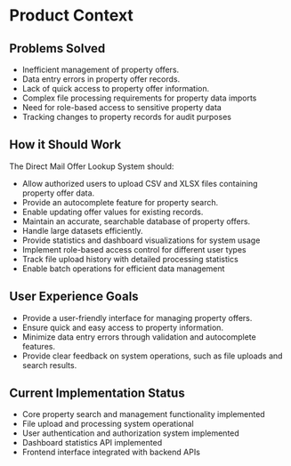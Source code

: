 # Product Context

## Problems Solved

- Inefficient management of property offers.
- Data entry errors in property offer records.
- Lack of quick access to property offer information.
- Complex file processing requirements for property data imports
- Need for role-based access to sensitive property data
- Tracking changes to property records for audit purposes

## How it Should Work

The Direct Mail Offer Lookup System should:

- Allow authorized users to upload CSV and XLSX files containing property offer data.
- Provide an autocomplete feature for property search.
- Enable updating offer values for existing records.
- Maintain an accurate, searchable database of property offers.
- Handle large datasets efficiently.
- Provide statistics and dashboard visualizations for system usage
- Implement role-based access control for different user types
- Track file upload history with detailed processing statistics
- Enable batch operations for efficient data management

## User Experience Goals

- Provide a user-friendly interface for managing property offers.
- Ensure quick and easy access to property information.
- Minimize data entry errors through validation and autocomplete features.
- Provide clear feedback on system operations, such as file uploads and search results.

## Current Implementation Status

- Core property search and management functionality implemented
- File upload and processing system operational
- User authentication and authorization system implemented
- Dashboard statistics API implemented
- Frontend interface integrated with backend APIs

